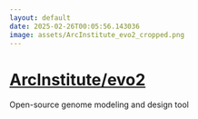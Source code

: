 ```yaml
---
layout: default
date: 2025-02-26T00:05:56.143036
image: assets/ArcInstitute_evo2_cropped.png
---
```


# [ArcInstitute/evo2](https://github.com/ArcInstitute/evo2)

Open-source genome modeling and design tool
